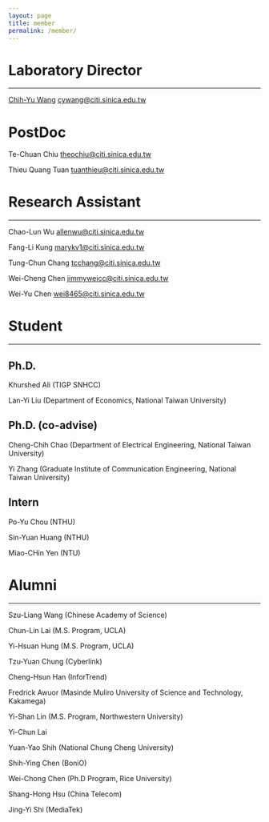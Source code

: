 ```yaml
---
layout: page
title: member
permalink: /member/
---
```


# Laboratory Director

----------------

[Chih-Yu Wang](http://tom.ky) <cywang@citi.sinica.edu.tw>


# PostDoc

Te-Chuan Chiu <theochiu@citi.sinica.edu.tw>

Thieu Quang Tuan <tuanthieu@citi.sinica.edu.tw>

# Research Assistant

----------------

Chao-Lun Wu <allenwu@citi.sinica.edu.tw>

Fang-Li Kung <marykv1@citi.sinica.edu.tw>

Tung-Chun Chang <tcchang@citi.sinica.edu.tw>

Wei-Cheng Chen <jimmyweicc@citi.sinica.edu.tw>

Wei-Yu Chen <wei8465@citi.sinica.edu.tw>

# Student

----------------

## Ph.D.

Khurshed Ali (TIGP SNHCC)

Lan-Yi Liu (Department of Economics, National Taiwan University)

## Ph.D. (co-advise)

Cheng-Chih Chao (Department of Electrical Engineering, National Taiwan University)

Yi Zhang (Graduate Institute of Communication Engineering, National Taiwan University)

## Intern

Po-Yu Chou (NTHU)

Sin-Yuan Huang (NTHU)

Miao-CHin Yen (NTU)

# Alumni

----------------

Szu-Liang Wang (Chinese Academy of Science)

Chun-Lin Lai (M.S. Program, UCLA)

Yi-Hsuan Hung (M.S. Program, UCLA)

Tzu-Yuan Chung (Cyberlink)

Cheng-Hsun Han (InforTrend)

Fredrick Awuor (Masinde Muliro University of Science and Technology, Kakamega)

Yi-Shan Lin (M.S. Program, Northwestern University)

Yi-Chun Lai

Yuan-Yao Shih (National Chung Cheng University)

Shih-Ying Chen (BoniO)

Wei-Chong Chen (Ph.D Program, Rice University)

Shang-Hong Hsu (China Telecom)

Jing-Yi Shi (MediaTek)
